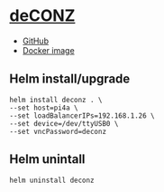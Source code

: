 # [deCONZ](https://phoscon.de)
- [GitHub](https://github.com/dresden-elektronik/deconz-rest-plugin)
- [Docker image](https://github.com/deconz-community/deconz-docker)

## Helm install/upgrade
```
helm install deconz . \
--set host=pi4a \
--set loadBalancerIPs=192.168.1.26 \
--set device=/dev/ttyUSB0 \
--set vncPassword=deconz
```

## Helm unintall
```
helm uninstall deconz
```

